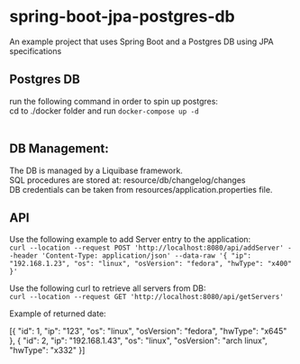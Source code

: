 # spring-boot-jpa-postgres-db

An example project that uses Spring Boot and a Postgres DB using JPA specifications  

## Postgres DB
run the following command in order to spin up postgres:<br/>
cd to ./docker folder and run `docker-compose up -d`<br/><br/>

## DB Management:
The DB is managed by a Liquibase framework.<br/>
SQL procedures are stored at: resource/db/changelog/changes<br/>
DB credentials can be taken from resources/application.properties file.<br/>

## API
Use the following example to add Server entry to the application:<br/>
`curl --location --request POST 'http://localhost:8080/api/addServer' --header 'Content-Type: application/json' --data-raw '{
"ip": "192.168.1.23",
"os": "linux",
"osVersion": "fedora",
"hwType": "x400"
}'`


Use the following curl to retrieve all servers from DB:<br/>
`curl --location --request GET 'http://localhost:8080/api/getServers'`
<br/>

Example of returned date:<br/>

[{
"id": 1,
"ip": "123",
"os": "linux",
"osVersion": "fedora",
"hwType": "x645"
},
{
"id": 2,
"ip": "192.168.1.43",
"os": "linux",
"osVersion": "arch linux",
"hwType": "x332"
}]
